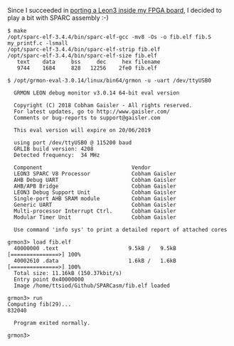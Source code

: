 Since I succeeded in [porting a Leon3 inside my FPGA board](https://github.com/ttsiodras/grlib-gpl),
I decided to play a bit with SPARC assembly :-)

    $ make
    /opt/sparc-elf-3.4.4/bin/sparc-elf-gcc -mv8 -Os -o fib.elf fib.S my_printf.c -lsmall
    /opt/sparc-elf-3.4.4/bin/sparc-elf-strip fib.elf
    /opt/sparc-elf-3.4.4/bin/sparc-elf-size fib.elf
       text	   data	    bss	    dec	    hex	filename
       9744	   1684	    828	  12256	   2fe0	fib.elf

    $ /opt/grmon-eval-3.0.14/linux/bin64/grmon -u -uart /dev/ttyUSB0
    
      GRMON LEON debug monitor v3.0.14 64-bit eval version
    
      Copyright (C) 2018 Cobham Gaisler - All rights reserved.
      For latest updates, go to http://www.gaisler.com/
      Comments or bug-reports to support@gaisler.com
    
      This eval version will expire on 20/06/2019
    
      using port /dev/ttyUSB0 @ 115200 baud
      GRLIB build version: 4208
      Detected frequency:  34 MHz
    
      Component                            Vendor
      LEON3 SPARC V8 Processor             Cobham Gaisler
      AHB Debug UART                       Cobham Gaisler
      AHB/APB Bridge                       Cobham Gaisler
      LEON3 Debug Support Unit             Cobham Gaisler
      Single-port AHB SRAM module          Cobham Gaisler
      Generic UART                         Cobham Gaisler
      Multi-processor Interrupt Ctrl.      Cobham Gaisler
      Modular Timer Unit                   Cobham Gaisler
    
      Use command 'info sys' to print a detailed report of attached cores
    
    grmon3> load fib.elf
      40000000 .text                      9.5kB /   9.5kB   [===============>] 100%
      40002610 .data                      1.6kB /   1.6kB   [===============>] 100%
      Total size: 11.16kB (150.37kbit/s)
      Entry point 0x40000000
      Image /home/ttsiod/Github/SPARCasm/fib.elf loaded
    
    grmon3> run
    Computing fib(29)...
    832040
    
      Program exited normally.
    
    grmon3>
